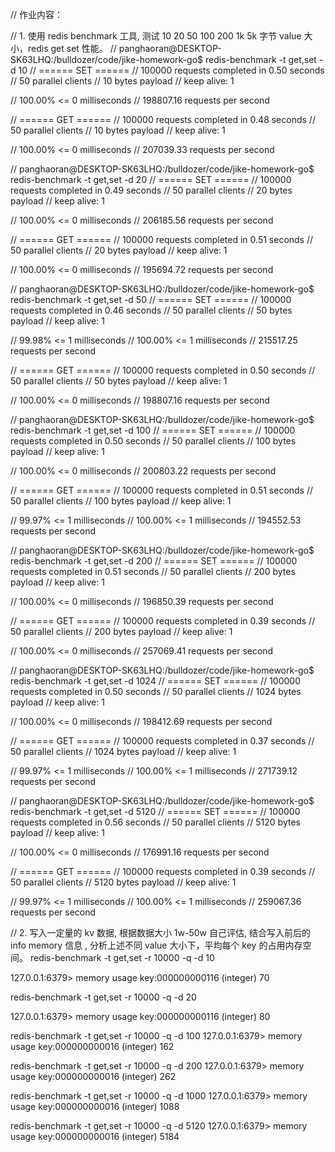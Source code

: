 // 作业内容：

// 1. 使用 redis benchmark 工具, 测试 10 20 50 100 200 1k 5k 字节 value 大小，redis get set 性能。
// panghaoran@DESKTOP-SK63LHQ:/bulldozer/code/jike-homework-go$ redis-benchmark -t get,set -d 10
// ====== SET ======
//   100000 requests completed in 0.50 seconds
//   50 parallel clients
//   10 bytes payload
//   keep alive: 1

// 100.00% <= 0 milliseconds
// 198807.16 requests per second

// ====== GET ======
//   100000 requests completed in 0.48 seconds
//   50 parallel clients
//   10 bytes payload
//   keep alive: 1

// 100.00% <= 0 milliseconds
// 207039.33 requests per second


// panghaoran@DESKTOP-SK63LHQ:/bulldozer/code/jike-homework-go$ redis-benchmark -t get,set -d 20
// ====== SET ======
//   100000 requests completed in 0.49 seconds
//   50 parallel clients
//   20 bytes payload
//   keep alive: 1

// 100.00% <= 0 milliseconds
// 206185.56 requests per second

// ====== GET ======
//   100000 requests completed in 0.51 seconds
//   50 parallel clients
//   20 bytes payload
//   keep alive: 1

// 100.00% <= 0 milliseconds
// 195694.72 requests per second


// panghaoran@DESKTOP-SK63LHQ:/bulldozer/code/jike-homework-go$ redis-benchmark -t get,set -d 50
// ====== SET ======
//   100000 requests completed in 0.46 seconds
//   50 parallel clients
//   50 bytes payload
//   keep alive: 1

// 99.98% <= 1 milliseconds
// 100.00% <= 1 milliseconds
// 215517.25 requests per second

// ====== GET ======
//   100000 requests completed in 0.50 seconds
//   50 parallel clients
//   50 bytes payload
//   keep alive: 1

// 100.00% <= 0 milliseconds
// 198807.16 requests per second


// panghaoran@DESKTOP-SK63LHQ:/bulldozer/code/jike-homework-go$ redis-benchmark -t get,set -d 100
// ====== SET ======
//   100000 requests completed in 0.50 seconds
//   50 parallel clients
//   100 bytes payload
//   keep alive: 1

// 100.00% <= 0 milliseconds
// 200803.22 requests per second

// ====== GET ======
//   100000 requests completed in 0.51 seconds
//   50 parallel clients
//   100 bytes payload
//   keep alive: 1

// 99.97% <= 1 milliseconds
// 100.00% <= 1 milliseconds
// 194552.53 requests per second


// panghaoran@DESKTOP-SK63LHQ:/bulldozer/code/jike-homework-go$ redis-benchmark -t get,set -d 200
// ====== SET ======
//   100000 requests completed in 0.51 seconds
//   50 parallel clients
//   200 bytes payload
//   keep alive: 1

// 100.00% <= 0 milliseconds
// 196850.39 requests per second

// ====== GET ======
//   100000 requests completed in 0.39 seconds
//   50 parallel clients
//   200 bytes payload
//   keep alive: 1

// 100.00% <= 0 milliseconds
// 257069.41 requests per second


// panghaoran@DESKTOP-SK63LHQ:/bulldozer/code/jike-homework-go$ redis-benchmark -t get,set -d 1024
// ====== SET ======
//   100000 requests completed in 0.50 seconds
//   50 parallel clients
//   1024 bytes payload
//   keep alive: 1

// 100.00% <= 0 milliseconds
// 198412.69 requests per second

// ====== GET ======
//   100000 requests completed in 0.37 seconds
//   50 parallel clients
//   1024 bytes payload
//   keep alive: 1

// 99.97% <= 1 milliseconds
// 100.00% <= 1 milliseconds
// 271739.12 requests per second


// panghaoran@DESKTOP-SK63LHQ:/bulldozer/code/jike-homework-go$ redis-benchmark -t get,set -d 5120
// ====== SET ======
//   100000 requests completed in 0.56 seconds
//   50 parallel clients
//   5120 bytes payload
//   keep alive: 1

// 100.00% <= 0 milliseconds
// 176991.16 requests per second

// ====== GET ======
//   100000 requests completed in 0.39 seconds
//   50 parallel clients
//   5120 bytes payload
//   keep alive: 1

// 99.97% <= 1 milliseconds
// 100.00% <= 1 milliseconds
// 259067.36 requests per second












// 2. 写入一定量的 kv 数据, 根据数据大小 1w-50w 自己评估, 结合写入前后的 info memory 信息 , 分析上述不同 value 大小下，平均每个 key 的占用内存空间。
redis-benchmark -t get,set -r 10000 -q -d 10

127.0.0.1:6379> memory usage key:000000000116
(integer) 70

redis-benchmark -t get,set -r 10000 -q -d 20

127.0.0.1:6379> memory usage key:000000000116
(integer) 80

redis-benchmark -t get,set -r 10000 -q -d 100
127.0.0.1:6379> memory usage key:000000000016
(integer) 162

redis-benchmark -t get,set -r 10000 -q -d 200
127.0.0.1:6379> memory usage key:000000000016
(integer) 262

redis-benchmark -t get,set -r 10000 -q -d 1000
127.0.0.1:6379> memory usage key:000000000016
(integer) 1088

redis-benchmark -t get,set -r 10000 -q -d 5120
127.0.0.1:6379> memory usage key:000000000016
(integer) 5184